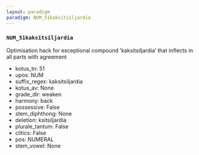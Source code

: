 ```yaml
---
layout: paradigm
paradigm: NUM_51kaksitsiljardia
---
```

### ` NUM_51kaksitsiljardia `

Optimisation hack for exceptional compound ’kaksitsiljardia’ that inflects in all parts with agreement
* kotus_tn: 51
* upos: NUM
* suffix_regex: kaksitsiljardia
* kotus_av: None
* grade_dir: weaken
* harmony: back
* possessive: False
* stem_diphthong: None
* deletion: ksitsiljardia
* plurale_tantum: False
* clitics: False
* pos: NUMERAL
* stem_vowel: None
